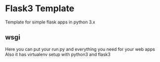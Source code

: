 Flask3 Template
===============
Template for simple flask apps in python 3.x

wsgi
----
Here you can put your run.py and everything you need for your web apps
Also it has virtualenv setup with python3 and flask3
